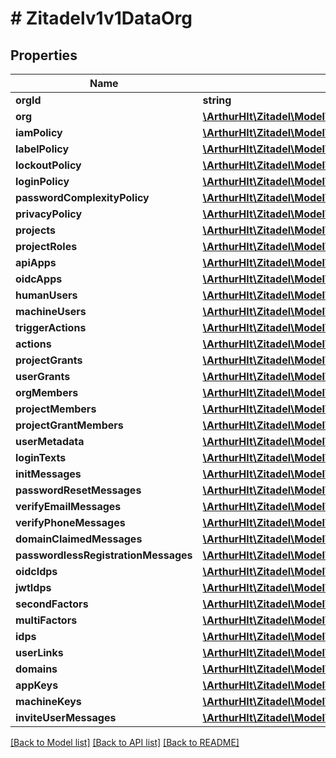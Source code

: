 # # Zitadelv1v1DataOrg

## Properties

Name | Type | Description | Notes
------------ | ------------- | ------------- | -------------
**orgId** | **string** |  | [optional]
**org** | [**\ArthurHlt\Zitadel\Model\V1AddOrgRequest**](V1AddOrgRequest.md) |  | [optional]
**iamPolicy** | [**\ArthurHlt\Zitadel\Model\Zitadelv1v1AddCustomOrgIAMPolicyRequest**](Zitadelv1v1AddCustomOrgIAMPolicyRequest.md) |  | [optional]
**labelPolicy** | [**\ArthurHlt\Zitadel\Model\V1AddCustomLabelPolicyRequest**](V1AddCustomLabelPolicyRequest.md) |  | [optional]
**lockoutPolicy** | [**\ArthurHlt\Zitadel\Model\V1AddCustomLockoutPolicyRequest**](V1AddCustomLockoutPolicyRequest.md) |  | [optional]
**loginPolicy** | [**\ArthurHlt\Zitadel\Model\V1AddCustomLoginPolicyRequest**](V1AddCustomLoginPolicyRequest.md) |  | [optional]
**passwordComplexityPolicy** | [**\ArthurHlt\Zitadel\Model\V1AddCustomPasswordComplexityPolicyRequest**](V1AddCustomPasswordComplexityPolicyRequest.md) |  | [optional]
**privacyPolicy** | [**\ArthurHlt\Zitadel\Model\V1AddCustomPrivacyPolicyRequest**](V1AddCustomPrivacyPolicyRequest.md) |  | [optional]
**projects** | [**\ArthurHlt\Zitadel\Model\V1DataProject[]**](V1DataProject.md) |  | [optional]
**projectRoles** | [**\ArthurHlt\Zitadel\Model\V1AddProjectRoleRequest[]**](V1AddProjectRoleRequest.md) |  | [optional]
**apiApps** | [**\ArthurHlt\Zitadel\Model\V1DataAPIApplication[]**](V1DataAPIApplication.md) |  | [optional]
**oidcApps** | [**\ArthurHlt\Zitadel\Model\V1DataOIDCApplication[]**](V1DataOIDCApplication.md) |  | [optional]
**humanUsers** | [**\ArthurHlt\Zitadel\Model\V1DataHumanUser[]**](V1DataHumanUser.md) |  | [optional]
**machineUsers** | [**\ArthurHlt\Zitadel\Model\V1DataMachineUser[]**](V1DataMachineUser.md) |  | [optional]
**triggerActions** | [**\ArthurHlt\Zitadel\Model\Zitadelv1v1SetTriggerActionsRequest[]**](Zitadelv1v1SetTriggerActionsRequest.md) |  | [optional]
**actions** | [**\ArthurHlt\Zitadel\Model\V1DataAction[]**](V1DataAction.md) |  | [optional]
**projectGrants** | [**\ArthurHlt\Zitadel\Model\V1DataProjectGrant[]**](V1DataProjectGrant.md) |  | [optional]
**userGrants** | [**\ArthurHlt\Zitadel\Model\V1AddUserGrantRequest[]**](V1AddUserGrantRequest.md) |  | [optional]
**orgMembers** | [**\ArthurHlt\Zitadel\Model\V1AddOrgMemberRequest[]**](V1AddOrgMemberRequest.md) |  | [optional]
**projectMembers** | [**\ArthurHlt\Zitadel\Model\V1AddProjectMemberRequest[]**](V1AddProjectMemberRequest.md) |  | [optional]
**projectGrantMembers** | [**\ArthurHlt\Zitadel\Model\V1AddProjectGrantMemberRequest[]**](V1AddProjectGrantMemberRequest.md) |  | [optional]
**userMetadata** | [**\ArthurHlt\Zitadel\Model\V1SetUserMetadataRequest[]**](V1SetUserMetadataRequest.md) |  | [optional]
**loginTexts** | [**\ArthurHlt\Zitadel\Model\Zitadelmanagementv1SetCustomLoginTextsRequest[]**](Zitadelmanagementv1SetCustomLoginTextsRequest.md) |  | [optional]
**initMessages** | [**\ArthurHlt\Zitadel\Model\V1SetCustomInitMessageTextRequest[]**](V1SetCustomInitMessageTextRequest.md) |  | [optional]
**passwordResetMessages** | [**\ArthurHlt\Zitadel\Model\V1SetCustomPasswordResetMessageTextRequest[]**](V1SetCustomPasswordResetMessageTextRequest.md) |  | [optional]
**verifyEmailMessages** | [**\ArthurHlt\Zitadel\Model\V1SetCustomVerifyEmailMessageTextRequest[]**](V1SetCustomVerifyEmailMessageTextRequest.md) |  | [optional]
**verifyPhoneMessages** | [**\ArthurHlt\Zitadel\Model\V1SetCustomVerifyPhoneMessageTextRequest[]**](V1SetCustomVerifyPhoneMessageTextRequest.md) |  | [optional]
**domainClaimedMessages** | [**\ArthurHlt\Zitadel\Model\V1SetCustomDomainClaimedMessageTextRequest[]**](V1SetCustomDomainClaimedMessageTextRequest.md) |  | [optional]
**passwordlessRegistrationMessages** | [**\ArthurHlt\Zitadel\Model\V1SetCustomPasswordlessRegistrationMessageTextRequest[]**](V1SetCustomPasswordlessRegistrationMessageTextRequest.md) |  | [optional]
**oidcIdps** | [**\ArthurHlt\Zitadel\Model\V1DataOIDCIDP[]**](V1DataOIDCIDP.md) |  | [optional]
**jwtIdps** | [**\ArthurHlt\Zitadel\Model\V1DataJWTIDP[]**](V1DataJWTIDP.md) |  | [optional]
**secondFactors** | [**\ArthurHlt\Zitadel\Model\Zitadelmanagementv1AddSecondFactorToLoginPolicyRequest[]**](Zitadelmanagementv1AddSecondFactorToLoginPolicyRequest.md) |  | [optional]
**multiFactors** | [**\ArthurHlt\Zitadel\Model\Zitadelmanagementv1AddMultiFactorToLoginPolicyRequest[]**](Zitadelmanagementv1AddMultiFactorToLoginPolicyRequest.md) |  | [optional]
**idps** | [**\ArthurHlt\Zitadel\Model\Zitadelmanagementv1AddIDPToLoginPolicyRequest[]**](Zitadelmanagementv1AddIDPToLoginPolicyRequest.md) |  | [optional]
**userLinks** | [**\ArthurHlt\Zitadel\Model\V1IDPUserLink[]**](V1IDPUserLink.md) |  | [optional]
**domains** | [**\ArthurHlt\Zitadel\Model\Zitadelorgv1Domain[]**](Zitadelorgv1Domain.md) |  | [optional]
**appKeys** | [**\ArthurHlt\Zitadel\Model\V1DataAppKey[]**](V1DataAppKey.md) |  | [optional]
**machineKeys** | [**\ArthurHlt\Zitadel\Model\V1DataMachineKey[]**](V1DataMachineKey.md) |  | [optional]
**inviteUserMessages** | [**\ArthurHlt\Zitadel\Model\V1SetCustomInviteUserMessageTextRequest[]**](V1SetCustomInviteUserMessageTextRequest.md) |  | [optional]

[[Back to Model list]](../../README.md#models) [[Back to API list]](../../README.md#endpoints) [[Back to README]](../../README.md)
